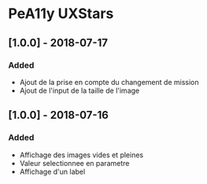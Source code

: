 # PeA11y UXStars

## [1.0.0] - 2018-07-17
### Added
- Ajout de la prise en compte du changement de mission
- Ajout de l'input de la taille de l'image

## [1.0.0] - 2018-07-16
### Added
- Affichage des images vides et pleines
- Valeur selectionnee en parametre
- Affichage d'un label

